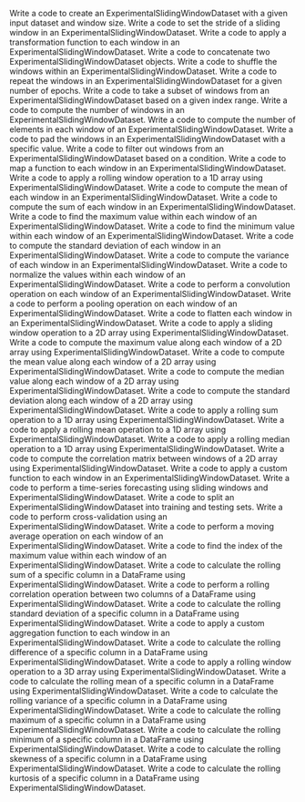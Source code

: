 Write a code to create an ExperimentalSlidingWindowDataset with a given input dataset and window size.
Write a code to set the stride of a sliding window in an ExperimentalSlidingWindowDataset.
Write a code to apply a transformation function to each window in an ExperimentalSlidingWindowDataset.
Write a code to concatenate two ExperimentalSlidingWindowDataset objects.
Write a code to shuffle the windows within an ExperimentalSlidingWindowDataset.
Write a code to repeat the windows in an ExperimentalSlidingWindowDataset for a given number of epochs.
Write a code to take a subset of windows from an ExperimentalSlidingWindowDataset based on a given index range.
Write a code to compute the number of windows in an ExperimentalSlidingWindowDataset.
Write a code to compute the number of elements in each window of an ExperimentalSlidingWindowDataset.
Write a code to pad the windows in an ExperimentalSlidingWindowDataset with a specific value.
Write a code to filter out windows from an ExperimentalSlidingWindowDataset based on a condition.
Write a code to map a function to each window in an ExperimentalSlidingWindowDataset.
Write a code to apply a rolling window operation to a 1D array using ExperimentalSlidingWindowDataset.
Write a code to compute the mean of each window in an ExperimentalSlidingWindowDataset.
Write a code to compute the sum of each window in an ExperimentalSlidingWindowDataset.
Write a code to find the maximum value within each window of an ExperimentalSlidingWindowDataset.
Write a code to find the minimum value within each window of an ExperimentalSlidingWindowDataset.
Write a code to compute the standard deviation of each window in an ExperimentalSlidingWindowDataset.
Write a code to compute the variance of each window in an ExperimentalSlidingWindowDataset.
Write a code to normalize the values within each window of an ExperimentalSlidingWindowDataset.
Write a code to perform a convolution operation on each window of an ExperimentalSlidingWindowDataset.
Write a code to perform a pooling operation on each window of an ExperimentalSlidingWindowDataset.
Write a code to flatten each window in an ExperimentalSlidingWindowDataset.
Write a code to apply a sliding window operation to a 2D array using ExperimentalSlidingWindowDataset.
Write a code to compute the maximum value along each window of a 2D array using ExperimentalSlidingWindowDataset.
Write a code to compute the mean value along each window of a 2D array using ExperimentalSlidingWindowDataset.
Write a code to compute the median value along each window of a 2D array using ExperimentalSlidingWindowDataset.
Write a code to compute the standard deviation along each window of a 2D array using ExperimentalSlidingWindowDataset.
Write a code to apply a rolling sum operation to a 1D array using ExperimentalSlidingWindowDataset.
Write a code to apply a rolling mean operation to a 1D array using ExperimentalSlidingWindowDataset.
Write a code to apply a rolling median operation to a 1D array using ExperimentalSlidingWindowDataset.
Write a code to compute the correlation matrix between windows of a 2D array using ExperimentalSlidingWindowDataset.
Write a code to apply a custom function to each window in an ExperimentalSlidingWindowDataset.
Write a code to perform a time-series forecasting using sliding windows and ExperimentalSlidingWindowDataset.
Write a code to split an ExperimentalSlidingWindowDataset into training and testing sets.
Write a code to perform cross-validation using an ExperimentalSlidingWindowDataset.
Write a code to perform a moving average operation on each window of an ExperimentalSlidingWindowDataset.
Write a code to find the index of the maximum value within each window of an ExperimentalSlidingWindowDataset.
Write a code to calculate the rolling sum of a specific column in a DataFrame using ExperimentalSlidingWindowDataset.
Write a code to perform a rolling correlation operation between two columns of a DataFrame using ExperimentalSlidingWindowDataset.
Write a code to calculate the rolling standard deviation of a specific column in a DataFrame using ExperimentalSlidingWindowDataset.
Write a code to apply a custom aggregation function to each window in an ExperimentalSlidingWindowDataset.
Write a code to calculate the rolling difference of a specific column in a DataFrame using ExperimentalSlidingWindowDataset.
Write a code to apply a rolling window operation to a 3D array using ExperimentalSlidingWindowDataset.
Write a code to calculate the rolling mean of a specific column in a DataFrame using ExperimentalSlidingWindowDataset.
Write a code to calculate the rolling variance of a specific column in a DataFrame using ExperimentalSlidingWindowDataset.
Write a code to calculate the rolling maximum of a specific column in a DataFrame using ExperimentalSlidingWindowDataset.
Write a code to calculate the rolling minimum of a specific column in a DataFrame using ExperimentalSlidingWindowDataset.
Write a code to calculate the rolling skewness of a specific column in a DataFrame using ExperimentalSlidingWindowDataset.
Write a code to calculate the rolling kurtosis of a specific column in a DataFrame using ExperimentalSlidingWindowDataset.